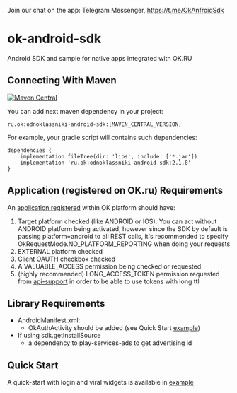 Join our chat on the app: Telegram Messenger, https://t.me/OkAnfroidSdk

# ok-android-sdk
Android SDK and sample for native apps integrated with OK.RU


## Connecting With Maven
[![Maven Central](https://maven-badges.herokuapp.com/maven-central/ru.ok/odnoklassniki-android-sdk/badge.svg)](https://maven-badges.herokuapp.com/maven-central/ru.ok/odnoklassniki-android-sdk)

You can add next maven dependency in your project:

`ru.ok:odnoklassniki-android-sdk:[MAVEN_CENTRAL_VERSION]`

For example, your gradle script will contains such dependencies: 
```
dependencies {
    implementation fileTree(dir: 'libs', include: ['*.jar'])
    implementation 'ru.ok:odnoklassniki-android-sdk:2.1.8'
}
```


## Application (registered on OK.ru) Requirements
An [application registered](https://ok.ru/vitrine/myuploaded) within OK platform should have:

1. Target platform checked (like ANDROID or IOS). You can act without ANDROID platform being activated, however since the SDK by default is passing platform=android to all REST calls, it's recommended to specify OkRequestMode.NO_PLATFORM_REPORTING when doing your requests
2. EXTERNAL platform checked
3. Client OAUTH checkbox checked
4. A VALUABLE_ACCESS permission being checked or requested
5. (highly recommended) LONG_ACCESS_TOKEN permission requested from [api-support](mailto:api-support@ok.ru) in order to be able to use tokens with long ttl

## Library Requirements
 
- AndroidManifest.xml:
  - OkAuthActivity should be added (see Quick Start [example](https://github.com/odnoklassniki/ok-android-sdk/blob/master/odnoklassniki-android-sdk-example/src/main/AndroidManifest.xml#L22))
- If using sdk.getInstallSource
  - a dependency to play-services-ads to get advertising id


## Quick Start
A quick-start with login and viral widgets is available in [example](https://github.com/odnoklassniki/ok-android-sdk/tree/master/odnoklassniki-android-sdk-example)
